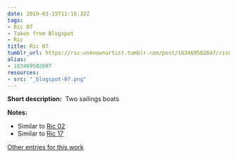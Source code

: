 ```yaml
---
date: 2019-03-15T11:16:32Z
tags:
- Ric 07
- Taken from Blogspot
- Ric
title: Ric 07
tumblr_url: https://ric-unknownartist.tumblr.com/post/183469502697/ric07
alias:
- 183469502697
resources:
- src: "_blogspot-07.png"
---
```


**Short description:** &nbsp;Two sailings boats

**Notes:** &nbsp;

- Similar to [Ric 02](/tags/Ric-07)
- Similar to [Ric 17](/tags/Ric-17)

[Other entries for this work](/tags/Ric-07)
